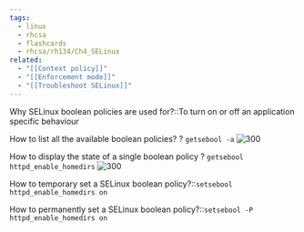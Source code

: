 ```yaml
---
tags:
  - linux
  - rhcsa
  - flashcards
  - rhcsa/rh134/Ch4_SELinux
related:
  - "[[Context policy]]"
  - "[[Enforcement mode]]"
  - "[[Troubleshoot SELinux]]"
---
```

Why SELinux boolean policies are used for?::To turn on or off an application specific behaviour

How to list all the available boolean policies?
?
`getsebool -a`
![300](https://i.imgur.com/Z6cbWqx.png)


How to display the state of a single boolean policy
?
`getsebool httpd_enable_homedirs`
![300](https://i.imgur.com/U6osE6Q.png)

How to temporary set a SELinux boolean policy?::`setsebool httpd_enable_homedirs on`

How to permanently set a SELinux boolean policy?::`setsebool -P httpd_enable_homedirs on`

